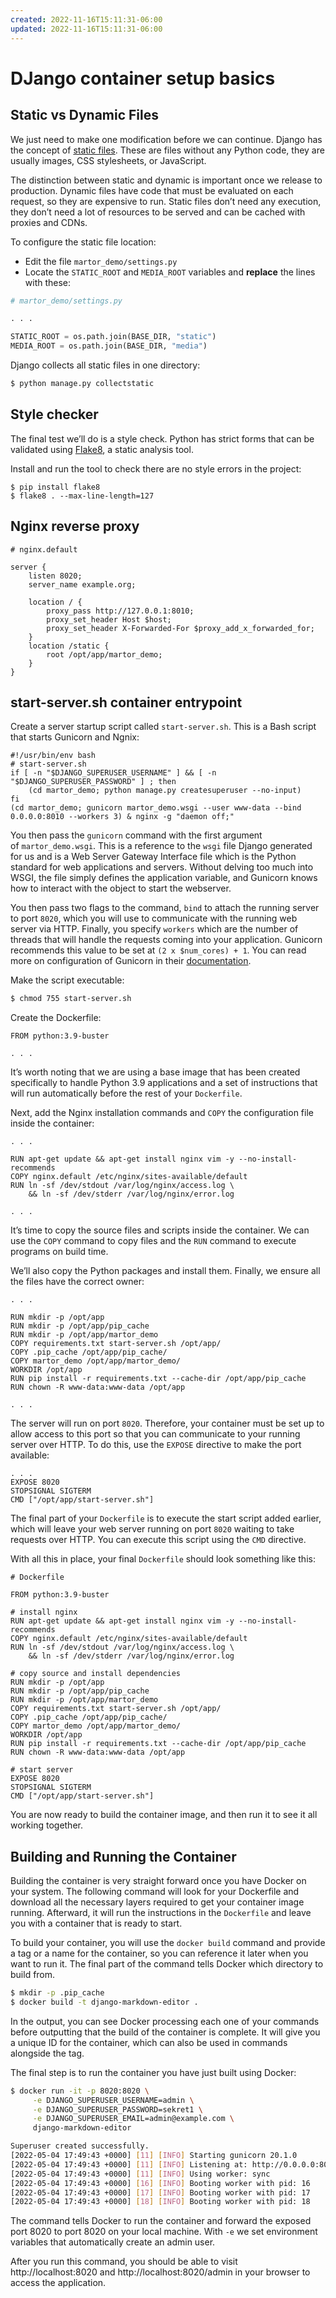 ```yaml
---
created: 2022-11-16T15:11:31-06:00
updated: 2022-11-16T15:11:31-06:00
---
```

# DJango container setup basics

## Static vs Dynamic Files

We just need to make one modification before we can continue. Django has the concept of [static files](https://docs.djangoproject.com/en/3.0/howto/static-files/). These are files without any Python code, they are usually images, CSS stylesheets, or JavaScript.

The distinction between static and dynamic is important once we release to production. Dynamic files have code that must be evaluated on each request, so they are expensive to run. Static files don’t need any execution, they don’t need a lot of resources to be served and can be cached with proxies and CDNs.

To configure the static file location:

-   Edit the file `martor_demo/settings.py`
-   Locate the `STATIC_ROOT` and `MEDIA_ROOT` variables and **replace** the lines with these:

```python
# martor_demo/settings.py

. . .

STATIC_ROOT = os.path.join(BASE_DIR, "static")
MEDIA_ROOT = os.path.join(BASE_DIR, "media")
```

Django collects all static files in one directory:

```bash
$ python manage.py collectstatic
```

## Style checker

The final test we’ll do is a style check. Python has strict forms that can be validated using [Flake8](https://flake8.pycqa.org/en/latest/), a static analysis tool.

Install and run the tool to check there are no style errors in the project:

```
$ pip install flake8
$ flake8 . --max-line-length=127
```


## Nginx reverse proxy

```nginx
# nginx.default

server {
    listen 8020;
    server_name example.org;

    location / {
        proxy_pass http://127.0.0.1:8010;
        proxy_set_header Host $host;
        proxy_set_header X-Forwarded-For $proxy_add_x_forwarded_for;
    }
    location /static {
        root /opt/app/martor_demo;
    }
}
```

## start-server.sh container entrypoint

Create a server startup script called `start-server.sh`. This is a Bash script that starts Gunicorn and Ngnix:

```shell
#!/usr/bin/env bash 
# start-server.sh 
if [ -n "$DJANGO_SUPERUSER_USERNAME" ] && [ -n "$DJANGO_SUPERUSER_PASSWORD" ] ; then 
	(cd martor_demo; python manage.py createsuperuser --no-input) 
fi 
(cd martor_demo; gunicorn martor_demo.wsgi --user www-data --bind 0.0.0.0:8010 --workers 3) & nginx -g "daemon off;"
```

You then pass the `gunicorn` command with the first argument of `martor_demo.wsgi`. This is a reference to the `wsgi` file Django generated for us and is a Web Server Gateway Interface file which is the Python standard for web applications and servers. Without delving too much into WSGI, the file simply defines the application variable, and Gunicorn knows how to interact with the object to start the webserver.

You then pass two flags to the command, `bind` to attach the running server to port `8020`, which you will use to communicate with the running web server via HTTP. Finally, you specify `workers` which are the number of threads that will handle the requests coming into your application. Gunicorn recommends this value to be set at `(2 x $num_cores) + 1`. You can read more on configuration of Gunicorn in their [documentation](http://docs.gunicorn.org/en/stable/design.html).

Make the script executable:

```bash
$ chmod 755 start-server.sh
```

Create the Dockerfile:

```docker
FROM python:3.9-buster

. . .
```

It’s worth noting that we are using a base image that has been created specifically to handle Python 3.9 applications and a set of instructions that will run automatically before the rest of your `Dockerfile`.

Next, add the Nginx installation commands and `COPY` the configuration file inside the container:

```docker
. . .

RUN apt-get update && apt-get install nginx vim -y --no-install-recommends
COPY nginx.default /etc/nginx/sites-available/default
RUN ln -sf /dev/stdout /var/log/nginx/access.log \
    && ln -sf /dev/stderr /var/log/nginx/error.log

. . .
```

It’s time to copy the source files and scripts inside the container. We can use the `COPY` command to copy files and the `RUN` command to execute programs on build time.

We’ll also copy the Python packages and install them. Finally, we ensure all the files have the correct owner:

```docker
. . .

RUN mkdir -p /opt/app
RUN mkdir -p /opt/app/pip_cache
RUN mkdir -p /opt/app/martor_demo
COPY requirements.txt start-server.sh /opt/app/
COPY .pip_cache /opt/app/pip_cache/
COPY martor_demo /opt/app/martor_demo/
WORKDIR /opt/app
RUN pip install -r requirements.txt --cache-dir /opt/app/pip_cache
RUN chown -R www-data:www-data /opt/app

. . .
```

The server will run on port `8020`. Therefore, your container must be set up to allow access to this port so that you can communicate to your running server over HTTP. To do this, use the `EXPOSE` directive to make the port available:

```docker
. . .
EXPOSE 8020
STOPSIGNAL SIGTERM
CMD ["/opt/app/start-server.sh"]
```

The final part of your `Dockerfile` is to execute the start script added earlier, which will leave your web server running on port `8020` waiting to take requests over HTTP. You can execute this script using the `CMD` directive.

With all this in place, your final `Dockerfile` should look something like this:

```docker
# Dockerfile

FROM python:3.9-buster

# install nginx
RUN apt-get update && apt-get install nginx vim -y --no-install-recommends
COPY nginx.default /etc/nginx/sites-available/default
RUN ln -sf /dev/stdout /var/log/nginx/access.log \
    && ln -sf /dev/stderr /var/log/nginx/error.log

# copy source and install dependencies
RUN mkdir -p /opt/app
RUN mkdir -p /opt/app/pip_cache
RUN mkdir -p /opt/app/martor_demo
COPY requirements.txt start-server.sh /opt/app/
COPY .pip_cache /opt/app/pip_cache/
COPY martor_demo /opt/app/martor_demo/
WORKDIR /opt/app
RUN pip install -r requirements.txt --cache-dir /opt/app/pip_cache
RUN chown -R www-data:www-data /opt/app

# start server
EXPOSE 8020
STOPSIGNAL SIGTERM
CMD ["/opt/app/start-server.sh"]
```

You are now ready to build the container image, and then run it to see it all working together.

## Building and Running the Container

Building the container is very straight forward once you have Docker on your system. The following command will look for your Dockerfile and download all the necessary layers required to get your container image running. Afterward, it will run the instructions in the `Dockerfile` and leave you with a container that is ready to start.

To build your container, you will use the `docker build` command and provide a tag or a name for the container, so you can reference it later when you want to run it. The final part of the command tells Docker which directory to build from.

```bash
$ mkdir -p .pip_cache
$ docker build -t django-markdown-editor .
```

In the output, you can see Docker processing each one of your commands before outputting that the build of the container is complete. It will give you a unique ID for the container, which can also be used in commands alongside the tag.

The final step is to run the container you have just built using Docker:

```bash
$ docker run -it -p 8020:8020 \
     -e DJANGO_SUPERUSER_USERNAME=admin \
     -e DJANGO_SUPERUSER_PASSWORD=sekret1 \
     -e DJANGO_SUPERUSER_EMAIL=admin@example.com \
     django-markdown-editor

Superuser created successfully.
[2022-05-04 17:49:43 +0000] [11] [INFO] Starting gunicorn 20.1.0
[2022-05-04 17:49:43 +0000] [11] [INFO] Listening at: http://0.0.0.0:8010 (11)
[2022-05-04 17:49:43 +0000] [11] [INFO] Using worker: sync
[2022-05-04 17:49:43 +0000] [16] [INFO] Booting worker with pid: 16
[2022-05-04 17:49:43 +0000] [17] [INFO] Booting worker with pid: 17
[2022-05-04 17:49:43 +0000] [18] [INFO] Booting worker with pid: 18
```

The command tells Docker to run the container and forward the exposed port 8020 to port 8020 on your local machine. With `-e` we set environment variables that automatically create an admin user.

After you run this command, you should be able to visit http://localhost:8020 and http://localhost:8020/admin in your browser to access the application.